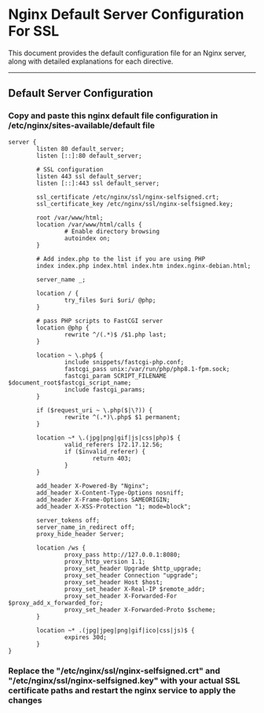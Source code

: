 # Nginx Default Server Configuration For SSL

This document provides the default configuration file for an Nginx server, along with detailed explanations for each directive.

---

## Default Server Configuration
### Copy and paste this nginx default file configuration in /etc/nginx/sites-available/default file
```nginx
server {
        listen 80 default_server;
        listen [::]:80 default_server;

        # SSL configuration
        listen 443 ssl default_server;
        listen [::]:443 ssl default_server;

        ssl_certificate /etc/nginx/ssl/nginx-selfsigned.crt;
        ssl_certificate_key /etc/nginx/ssl/nginx-selfsigned.key;

        root /var/www/html;
        location /var/www/html/calls {
                # Enable directory browsing
                autoindex on;
        }

        # Add index.php to the list if you are using PHP
        index index.php index.html index.htm index.nginx-debian.html;

        server_name _;

        location / {
                try_files $uri $uri/ @php;
        }

        # pass PHP scripts to FastCGI server
        location @php {
                rewrite ^/(.*)$ /$1.php last;
        }

        location ~ \.php$ {
                include snippets/fastcgi-php.conf;
                fastcgi_pass unix:/var/run/php/php8.1-fpm.sock;
                fastcgi_param SCRIPT_FILENAME $document_root$fastcgi_script_name;
                include fastcgi_params;
        }

        if ($request_uri ~ \.php($|\?)) {
                rewrite ^(.*)\.php$ $1 permanent;
        }

        location ~* \.(jpg|png|gif|js|css|php)$ {
                valid_referers 172.17.12.56;
                if ($invalid_referer) {
                        return 403;
                }
        }

        add_header X-Powered-By "Nginx";
        add_header X-Content-Type-Options nosniff;
        add_header X-Frame-Options SAMEORIGIN;
        add_header X-XSS-Protection "1; mode=block";

        server_tokens off;
        server_name_in_redirect off;
        proxy_hide_header Server;

        location /ws {
                proxy_pass http://127.0.0.1:8080;
                proxy_http_version 1.1;
                proxy_set_header Upgrade $http_upgrade;
                proxy_set_header Connection "upgrade";
                proxy_set_header Host $host;
                proxy_set_header X-Real-IP $remote_addr;
                proxy_set_header X-Forwarded-For $proxy_add_x_forwarded_for;
                proxy_set_header X-Forwarded-Proto $scheme;
        }

        location ~* .(jpg|jpeg|png|gif|ico|css|js)$ {
                expires 30d;
        }
}
```
### Replace the "/etc/nginx/ssl/nginx-selfsigned.crt" and "/etc/nginx/ssl/nginx-selfsigned.key"  with your actual SSL certificate paths and restart the nginx service to apply the changes
